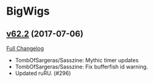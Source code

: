 # BigWigs

## [v62.2](https://github.com/BigWigsMods/BigWigs/tree/v62.2) (2017-07-06)
[Full Changelog](https://github.com/BigWigsMods/BigWigs/compare/v62.1...v62.2)

- TombOfSargeras/Sasszine: Mythic timer updates  
- TombOfSargeras/Sasszine: Fix bufferfish id warning.  
- Updated ruRU. (#296)  
